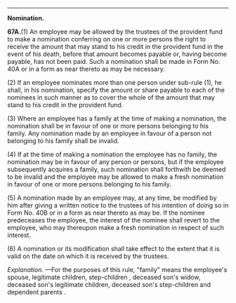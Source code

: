 ****

**Nomination.**

**67A.**(1) An employee may be allowed by the trustees of the provident fund to make a nomination conferring on one or more persons the right to receive the amount that may stand to his credit in the provident fund in the event of his death, before that amount becomes payable or, having become payable, has not been paid. Such a nomination shall be made in Form No. 40A or in a form as near thereto as may be necessary.

(2) If an employee nominates more than one person under sub-rule (1), he shall, in his nomination, specify the amount or share payable to each of the nominees in such manner as to cover the whole of the amount that may stand to his credit in the provident fund.

(3) Where an employee has a family at the time of making a nomination, the nomination shall be in favour of one or more persons belonging to his family. Any nomination made by an employee in favour of a person not belonging to his family shall be invalid.

(4) If at the time of making a nomination the employee has no family, the nomination may be in favour of any person or persons, but if the employee subsequently acquires a family, such nomination shall forthwith be deemed to be invalid and the employee may be allowed to make a fresh nomination in favour of one or more persons belonging to his family.

(5) A nomination made by an employee may, at any time, be modified by him after giving a written notice to the trustees of his intention of doing so in Form No. 40B or in a form as near thereto as may be. If the nominee predeceases the employee, the interest of the nominee shall revert to the employee, who may thereupon make a fresh nomination in respect of such interest.

(6) A nomination or its modification shall take effect to the extent that it is valid on the date on which it is received by the trustees.

_Explanation._ —For the purposes of this rule, "family" means the employee's spouse, legitimate children, step-children , deceased son's widow, deceased son's legitimate children, deceased son's step-children and dependent parents .
